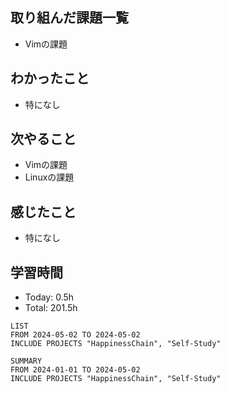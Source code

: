 ## 取り組んだ課題一覧
- Vimの課題
## わかったこと
- 特になし
## 次やること
- Vimの課題
- Linuxの課題
## 感じたこと
- 特になし
## 学習時間
- Today: 0.5h
- Total: 201.5h

```toggl
LIST
FROM 2024-05-02 TO 2024-05-02
INCLUDE PROJECTS "HappinessChain", "Self-Study"
```
```toggl
SUMMARY
FROM 2024-01-01 TO 2024-05-02
INCLUDE PROJECTS "HappinessChain", "Self-Study"
```
